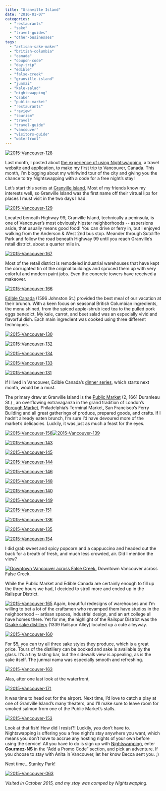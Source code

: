 ```yaml
---
title: "Granville Island"
date: "2016-01-07"
categories:
  - "restaurants"
  - "sake"
  - "travel-guides"
  - "other-businesses"
tags:
  - "artisan-sake-maker"
  - "british-columbia"
  - "canada"
  - "coupon-code"
  - "day-trip"
  - "edible"
  - "false-creek"
  - "granville-island"
  - "junmai"
  - "kale-salad"
  - "nightswapping"
  - "osake"
  - "public-market"
  - "restaurants"
  - "review"
  - "tourism"
  - "travel"
  - "travel-guide"
  - "vancouver"
  - "visitors-guide"
  - "waterfront"
---
```


[![2015-Vancouver-128](http://s3.amazonaws.com/thegourmez-wpmedia/2016/01/2015-Vancouver-128.jpg)](http://s3.amazonaws.com/thegourmez-wpmedia/2016/01/2015-Vancouver-128.jpg)

Last month, I posted about [the experience of using Nightswapping](http://thegourmez.com/2015/12/07/product-review-nightswapping-a-new-travel-lodging-exchange-site/), a travel website and application, to make my first trip to Vancouver, Canada. This month, I’m blogging about my whirlwind tour of the city and giving you the chance to try Nightswapping with a code for a free night’s stay!

Let’s start this series at [Granville Island.](http://www.granvilleisland.com/) Most of my friends know my interests well, so Granville Island was the first name off their virtual lips for places I must visit in the two days I had.

[![2015-Vancouver-129](http://s3.amazonaws.com/thegourmez-wpmedia/2016/01/2015-Vancouver-129-500x334.jpg)](http://s3.amazonaws.com/thegourmez-wpmedia/2016/01/2015-Vancouver-129.jpg)

Located beneath Highway 99, Granville Island, technically a peninsula, is one of Vancouver’s most obviously hipster neighborhoods -- aspersions aside, that usually means good food! You can drive or ferry in, but I enjoyed walking from the Anderson & West 2nd bus stop. Meander through Sutcliffe Park and follow the road beneath Highway 99 until you reach Granville’s retail district, about a quarter mile in.

[![2015-Vancouver-167](http://s3.amazonaws.com/thegourmez-wpmedia/2016/01/2015-Vancouver-167-500x334.jpg)](http://s3.amazonaws.com/thegourmez-wpmedia/2016/01/2015-Vancouver-167.jpg)

Most of the retail district is remodeled industrial warehouses that have kept the corrugated tin of the original buildings and spruced them up with very colorful and modern paint jobs. Even the concrete towers have received a makeover.

[![2015-Vancouver-166](http://s3.amazonaws.com/thegourmez-wpmedia/2016/01/2015-Vancouver-166-500x291.jpg)](http://s3.amazonaws.com/thegourmez-wpmedia/2016/01/2015-Vancouver-166.jpg)

[Edible Canada](http://www.ediblecanada.com/) (1596 Johnston St.) provided the best meal of our vacation at their brunch. With a keen focus on seasonal British Columbian ingredients, the menu shined, from the spiced apple-shrub iced tea to the pulled pork eggs benedict. My kale, carrot, and beet salad was an especially vivid and flavorful dish. Each main ingredient was cooked using three different techniques.

[![2015-Vancouver-130](http://s3.amazonaws.com/thegourmez-wpmedia/2016/01/2015-Vancouver-130-500x379.jpg)](http://s3.amazonaws.com/thegourmez-wpmedia/2016/01/2015-Vancouver-130.jpg)

[![2015-Vancouver-132](http://s3.amazonaws.com/thegourmez-wpmedia/2016/01/2015-Vancouver-132-334x500.jpg)](http://s3.amazonaws.com/thegourmez-wpmedia/2016/01/2015-Vancouver-132.jpg)

[![2015-Vancouver-134](http://s3.amazonaws.com/thegourmez-wpmedia/2016/01/2015-Vancouver-134-500x334.jpg)](http://s3.amazonaws.com/thegourmez-wpmedia/2016/01/2015-Vancouver-134.jpg)

[![2015-Vancouver-133](http://s3.amazonaws.com/thegourmez-wpmedia/2016/01/2015-Vancouver-133-500x334.jpg)](http://s3.amazonaws.com/thegourmez-wpmedia/2016/01/2015-Vancouver-133.jpg)

[![2015-Vancouver-131](http://s3.amazonaws.com/thegourmez-wpmedia/2016/01/2015-Vancouver-131-500x334.jpg)](http://s3.amazonaws.com/thegourmez-wpmedia/2016/01/2015-Vancouver-131.jpg)

If I lived in Vancouver, Edible Canada’s [dinner series](http://www.ediblecanada.com/tours-and-events/canadian-table-dinners/), which starts next month, would be a must.

The primary draw at Granville Island is the [Public Market](http://granvilleisland.com/public-market) (2, 1661 Duranleau St.) , an overflowing extravaganza in the grand tradition of London’s [Borough Market,](http://thegourmez.com/2010/11/23/london-in-october-2010-part-2-borough-market-the-london-bridge-and-camden-town/) Philadelphia’s Terminal Market, San Francisco’s Ferry Building and all great gatherings of produce, prepared goods, and crafts. If I hadn’t already eaten brunch, I’m sure I’d have devoured more of the market’s delicacies. Luckily, it was just as much a feast for the eyes.

[![2015-Vancouver-156](http://s3.amazonaws.com/thegourmez-wpmedia/2016/01/2015-Vancouver-156-500x334.jpg)](http://s3.amazonaws.com/thegourmez-wpmedia/2016/01/2015-Vancouver-156.jpg)[![2015-Vancouver-139](http://s3.amazonaws.com/thegourmez-wpmedia/2016/01/2015-Vancouver-139-500x334.jpg)](http://s3.amazonaws.com/thegourmez-wpmedia/2016/01/2015-Vancouver-139.jpg)

[![2015-Vancouver-143](http://s3.amazonaws.com/thegourmez-wpmedia/2016/01/2015-Vancouver-143-500x334.jpg)](http://s3.amazonaws.com/thegourmez-wpmedia/2016/01/2015-Vancouver-143.jpg)

[![2015-Vancouver-145](http://s3.amazonaws.com/thegourmez-wpmedia/2016/01/2015-Vancouver-145-500x334.jpg)](http://s3.amazonaws.com/thegourmez-wpmedia/2016/01/2015-Vancouver-145.jpg)

[![2015-Vancouver-144](http://s3.amazonaws.com/thegourmez-wpmedia/2016/01/2015-Vancouver-144-500x334.jpg)](http://s3.amazonaws.com/thegourmez-wpmedia/2016/01/2015-Vancouver-144.jpg)

[![2015-Vancouver-146](http://s3.amazonaws.com/thegourmez-wpmedia/2016/01/2015-Vancouver-146-500x334.jpg)](http://s3.amazonaws.com/thegourmez-wpmedia/2016/01/2015-Vancouver-146.jpg)

[![2015-Vancouver-148](http://s3.amazonaws.com/thegourmez-wpmedia/2016/01/2015-Vancouver-148-500x334.jpg)](http://s3.amazonaws.com/thegourmez-wpmedia/2016/01/2015-Vancouver-148.jpg)

[![2015-Vancouver-140](http://s3.amazonaws.com/thegourmez-wpmedia/2016/01/2015-Vancouver-140-357x500.jpg)](http://s3.amazonaws.com/thegourmez-wpmedia/2016/01/2015-Vancouver-140.jpg)

[![2015-Vancouver-149](http://s3.amazonaws.com/thegourmez-wpmedia/2016/01/2015-Vancouver-149-500x334.jpg)](http://s3.amazonaws.com/thegourmez-wpmedia/2016/01/2015-Vancouver-149.jpg)

[![2015-Vancouver-151](http://s3.amazonaws.com/thegourmez-wpmedia/2016/01/2015-Vancouver-151-500x334.jpg)](http://s3.amazonaws.com/thegourmez-wpmedia/2016/01/2015-Vancouver-151.jpg)

[![2015-Vancouver-136](http://s3.amazonaws.com/thegourmez-wpmedia/2016/01/2015-Vancouver-136-500x334.jpg)](http://s3.amazonaws.com/thegourmez-wpmedia/2016/01/2015-Vancouver-136.jpg)

[![2015-Vancouver-135](http://s3.amazonaws.com/thegourmez-wpmedia/2016/01/2015-Vancouver-135-500x334.jpg)](http://s3.amazonaws.com/thegourmez-wpmedia/2016/01/2015-Vancouver-135.jpg)

[![2015-Vancouver-154](http://s3.amazonaws.com/thegourmez-wpmedia/2016/01/2015-Vancouver-154-500x334.jpg)](http://s3.amazonaws.com/thegourmez-wpmedia/2016/01/2015-Vancouver-154.jpg)

I did grab sweet and spicy popcorn and a cappuccino and headed out the back for a breath of fresh, and much less crowded, air. Did I mention the view?




<div class="caption">

[![Downtown Vancouver across False Creek.](http://s3.amazonaws.com/thegourmez-wpmedia/2016/01/2015-Vancouver-169-1024x281.jpg)](http://s3.amazonaws.com/thegourmez-wpmedia/2016/01/2015-Vancouver-169.jpg) Downtown Vancouver across False Creek.</div>


While the Public Market and Edible Canada are certainly enough to fill up the three hours we had, I decided to stroll more and ended up in the Railspur District.

[![2015-Vancouver-165](http://s3.amazonaws.com/thegourmez-wpmedia/2016/01/2015-Vancouver-165-500x334.jpg)](http://s3.amazonaws.com/thegourmez-wpmedia/2016/01/2015-Vancouver-165.jpg) Again, beautiful redesigns of warehouses and I’m willing to bet a lot of the craftsmen who revamped them have studios in the neighborhood -- artisan spaces, industrial design, and an art college all have homes there. Yet for me, the highlight of the Railspur District was the [Osake sake distillery](http://artisansakemaker.com/tastingroom/) (1339 Railspur Alley) located up a cute alleyway.

[![2015-Vancouver-160](http://s3.amazonaws.com/thegourmez-wpmedia/2016/01/2015-Vancouver-160-365x500.jpg)](http://s3.amazonaws.com/thegourmez-wpmedia/2016/01/2015-Vancouver-160.jpg)

For $5, you can try all three sake styles they produce, which is a great price. Tours of the distillery can be booked and sake is available by the glass. It’s a tiny tasting bar, but the sidewalk view is appealing, as is the sake itself. The junmai nama was especially smooth and refreshing.

[![2015-Vancouver-163](http://s3.amazonaws.com/thegourmez-wpmedia/2016/01/2015-Vancouver-163-334x500.jpg)](http://s3.amazonaws.com/thegourmez-wpmedia/2016/01/2015-Vancouver-163.jpg)

Alas, after one last look at the waterfront,

[![2015-Vancouver-171](http://s3.amazonaws.com/thegourmez-wpmedia/2016/01/2015-Vancouver-171-500x334.jpg)](http://s3.amazonaws.com/thegourmez-wpmedia/2016/01/2015-Vancouver-171.jpg)

it was time to head out for the airport. Next time, I’d love to catch a play at one of Granville Island’s many theaters, and I’ll make sure to leave room for smoked salmon from one of the Public Market’s stalls.

[![2015-Vancouver-153](http://s3.amazonaws.com/thegourmez-wpmedia/2016/01/2015-Vancouver-153-500x334.jpg)](http://s3.amazonaws.com/thegourmez-wpmedia/2016/01/2015-Vancouver-153.jpg)

Look at that fish! How did I resist?! Luckily, _you_ don’t have to. Nightswapping is offering you a free night’s stay anywhere you want, which means you don’t have to accrue any hosting nights of your own before using the service! All you have to do is sign up with [Nightswapping](http://nightswapping.com/), enter **Gourmez-NS** in the “Add a Promo Code” section, and pick an adventure. If you choose to stay with Anita in Vancouver, let her know Becca sent you. ;)

Next time…Stanley Park!

[![2015-Vancouver-063](http://s3.amazonaws.com/thegourmez-wpmedia/2016/01/2015-Vancouver-063-500x334.jpg)](http://s3.amazonaws.com/thegourmez-wpmedia/2016/01/2015-Vancouver-063.jpg)

_Visited in October 2015, and my stay was comped by NIghtswapping._
